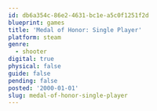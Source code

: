 ```yaml
---
id: db6a354c-86e2-4631-bc1e-a5c0f1251f2d
blueprint: games
title: 'Medal of Honor: Single Player'
platform: steam
genre:
  - shooter
digital: true
physical: false
guide: false
pending: false
posted: '2000-01-01'
slug: medal-of-honor-single-player
---
```

